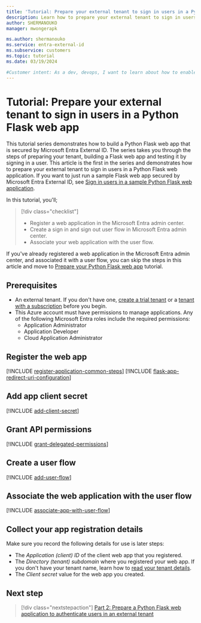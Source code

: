 ```yaml
---
title: 'Tutorial: Prepare your external tenant to sign in users in a Python Flask web app'
description: Learn how to prepare your external tenant to sign in users in your Python Flask web application.
author: SHERMANOUKO
manager: mwongerapk

ms.author: shermanouko
ms.service: entra-external-id 
ms.subservice: customers
ms.topic: tutorial
ms.date: 03/19/2024

#Customer intent: As a dev, devops, I want to learn about how to enable authentication in my Python Flask web app with an external tenant.
---
```


# Tutorial: Prepare your external tenant to sign in users in a Python Flask web app

This tutorial series demonstrates how to build a Python Flask web app that is secured by Microsoft Entra External ID. The series takes you through the steps of preparing your tenant, building a Flask web app and testing it by signing in a user. This article is the first in the series and demonstrates how to prepare your external tenant to sign in users in a Python Flask web application. If you want to just run a sample Flask web app secured by Microsoft Entra External ID, see [Sign in users in a sample Python Flask web application](sample-web-app-python-flask-sign-in.md).

In this tutorial, you'll;

> [!div class="checklist"]
>
> - Register a web application in the Microsoft Entra admin center. 
> - Create a sign in and sign out user flow in Microsoft Entra admin center.
> - Associate your web application with the user flow. 

If you've already registered a web application in the Microsoft Entra admin center, and associated it with a user flow, you can skip the steps in this article and move to [Prepare your Python Flask web app](tutorial-web-app-node-sign-in-prepare-app.md) tutorial.

## Prerequisites

* An external tenant. If you don't have one, [create a trial tenant](https://aka.ms/ciam-free-trial) or a [tenant with a subscription](./quickstart-tenant-setup.md) before you begin.
* This Azure account must have permissions to manage applications. Any of the following Microsoft Entra roles include the required permissions:
    * Application Administrator
    * Application Developer
    * Cloud Application Administrator

## Register the web app

[!INCLUDE [register-application-common-steps](./includes/register-app/register-client-app-common.md)]
[!INCLUDE [flask-app-redirect-uri-configuration](./includes/register-app/add-platform-redirect-url-python-flask.md)]   

## Add app client secret

[!INCLUDE [add-client-secret](./includes/register-app/add-app-client-secret.md)]

## Grant API permissions

[!INCLUDE [grant-delegated-permissions](./includes/register-app/grant-api-permission-sign-in.md)]

## Create a user flow

[!INCLUDE [add-user-flow](./includes/configure-user-flow/create-sign-in-sign-out-user-flow.md)]

## Associate the web application with the user flow

[!INCLUDE [associate-app-with-user-flow](./includes/configure-user-flow/add-app-user-flow.md)]

## Collect your app registration details 

Make sure you record the following details for use is later steps:

- The *Application (client) ID* of the client web app that you registered.
- The *Directory (tenant) subdomain* where you registered your web app. If you don't have your tenant name, learn how to [read your tenant details](how-to-create-external-tenant-portal.md#get-the-external-tenant-details). 
- The *Client secret* value for the web app you created.

## Next step

> [!div class="nextstepaction"]
> [Part 2: Prepare a Python Flask web application to authenticate users in an external tenant](./tutorial-web-app-python-flask-sign-in-sign-out.md)
